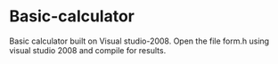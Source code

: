 # Basic-calculator
Basic calculator built on Visual studio-2008. Open the file form.h using visual studio 2008 and compile for results.
